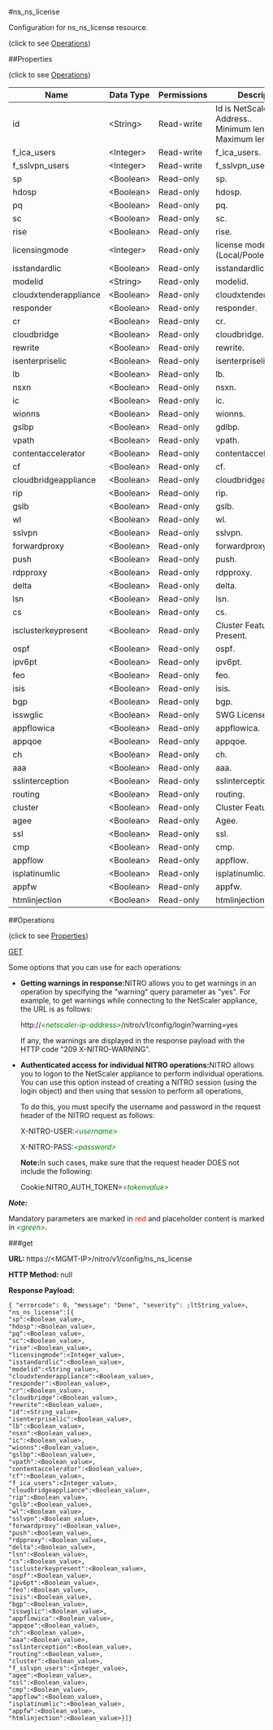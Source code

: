 #ns_ns_license



Configuration for ns_ns_license resource.

<span>(click to see [Operations](#operations))</span>



##Properties 

<span>(click to see [Operations](#operations))</span>





<table><thead><tr><th>Name</th><th>Data Type</th><th>Permissions</th><th>Description</th></tr></thead><tbody><tr><td>id</td><td>&lt;String></td><td>Read-write</td><td>Id is NetScaler IP Address..<br>Minimum length = 1<br>Maximum length = 64</td></tr><tr><td>f_ica_users</td><td>&lt;Integer></td><td>Read-write</td><td>f_ica_users.</td></tr><tr><td>f_sslvpn_users</td><td>&lt;Integer></td><td>Read-write</td><td>f_sslvpn_users.</td></tr><tr><td>sp</td><td>&lt;Boolean></td><td>Read-only</td><td>sp.</td></tr><tr><td>hdosp</td><td>&lt;Boolean></td><td>Read-only</td><td>hdosp.</td></tr><tr><td>pq</td><td>&lt;Boolean></td><td>Read-only</td><td>pq.</td></tr><tr><td>sc</td><td>&lt;Boolean></td><td>Read-only</td><td>sc.</td></tr><tr><td>rise</td><td>&lt;Boolean></td><td>Read-only</td><td>rise.</td></tr><tr><td>licensingmode</td><td>&lt;Integer></td><td>Read-only</td><td>license mode (Local/Pooled/CICO).</td></tr><tr><td>isstandardlic</td><td>&lt;Boolean></td><td>Read-only</td><td>isstandardlic.</td></tr><tr><td>modelid</td><td>&lt;String></td><td>Read-only</td><td>modelid.</td></tr><tr><td>cloudxtenderappliance</td><td>&lt;Boolean></td><td>Read-only</td><td>cloudxtenderappliance.</td></tr><tr><td>responder</td><td>&lt;Boolean></td><td>Read-only</td><td>responder.</td></tr><tr><td>cr</td><td>&lt;Boolean></td><td>Read-only</td><td>cr.</td></tr><tr><td>cloudbridge</td><td>&lt;Boolean></td><td>Read-only</td><td>cloudbridge.</td></tr><tr><td>rewrite</td><td>&lt;Boolean></td><td>Read-only</td><td>rewrite.</td></tr><tr><td>isenterpriselic</td><td>&lt;Boolean></td><td>Read-only</td><td>isenterpriselic.</td></tr><tr><td>lb</td><td>&lt;Boolean></td><td>Read-only</td><td>lb.</td></tr><tr><td>nsxn</td><td>&lt;Boolean></td><td>Read-only</td><td>nsxn.</td></tr><tr><td>ic</td><td>&lt;Boolean></td><td>Read-only</td><td>ic.</td></tr><tr><td>wionns</td><td>&lt;Boolean></td><td>Read-only</td><td>wionns.</td></tr><tr><td>gslbp</td><td>&lt;Boolean></td><td>Read-only</td><td>gdlbp.</td></tr><tr><td>vpath</td><td>&lt;Boolean></td><td>Read-only</td><td>vpath.</td></tr><tr><td>contentaccelerator</td><td>&lt;Boolean></td><td>Read-only</td><td>contentaccelerator.</td></tr><tr><td>cf</td><td>&lt;Boolean></td><td>Read-only</td><td>cf.</td></tr><tr><td>cloudbridgeappliance</td><td>&lt;Boolean></td><td>Read-only</td><td>cloudbridgeappliance.</td></tr><tr><td>rip</td><td>&lt;Boolean></td><td>Read-only</td><td>rip.</td></tr><tr><td>gslb</td><td>&lt;Boolean></td><td>Read-only</td><td>gslb.</td></tr><tr><td>wl</td><td>&lt;Boolean></td><td>Read-only</td><td>wl.</td></tr><tr><td>sslvpn</td><td>&lt;Boolean></td><td>Read-only</td><td>sslvpn.</td></tr><tr><td>forwardproxy</td><td>&lt;Boolean></td><td>Read-only</td><td>forwardproxy.</td></tr><tr><td>push</td><td>&lt;Boolean></td><td>Read-only</td><td>push.</td></tr><tr><td>rdpproxy</td><td>&lt;Boolean></td><td>Read-only</td><td>rdpproxy.</td></tr><tr><td>delta</td><td>&lt;Boolean></td><td>Read-only</td><td>delta.</td></tr><tr><td>lsn</td><td>&lt;Boolean></td><td>Read-only</td><td>lsn.</td></tr><tr><td>cs</td><td>&lt;Boolean></td><td>Read-only</td><td>cs.</td></tr><tr><td>isclusterkeypresent</td><td>&lt;Boolean></td><td>Read-only</td><td>Cluster Feature Key Present.</td></tr><tr><td>ospf</td><td>&lt;Boolean></td><td>Read-only</td><td>ospf.</td></tr><tr><td>ipv6pt</td><td>&lt;Boolean></td><td>Read-only</td><td>ipv6pt.</td></tr><tr><td>feo</td><td>&lt;Boolean></td><td>Read-only</td><td>feo.</td></tr><tr><td>isis</td><td>&lt;Boolean></td><td>Read-only</td><td>isis.</td></tr><tr><td>bgp</td><td>&lt;Boolean></td><td>Read-only</td><td>bgp.</td></tr><tr><td>isswglic</td><td>&lt;Boolean></td><td>Read-only</td><td>SWG License.</td></tr><tr><td>appflowica</td><td>&lt;Boolean></td><td>Read-only</td><td>appflowica.</td></tr><tr><td>appqoe</td><td>&lt;Boolean></td><td>Read-only</td><td>appqoe.</td></tr><tr><td>ch</td><td>&lt;Boolean></td><td>Read-only</td><td>ch.</td></tr><tr><td>aaa</td><td>&lt;Boolean></td><td>Read-only</td><td>aaa.</td></tr><tr><td>sslinterception</td><td>&lt;Boolean></td><td>Read-only</td><td>sslinterception.</td></tr><tr><td>routing</td><td>&lt;Boolean></td><td>Read-only</td><td>routing.</td></tr><tr><td>cluster</td><td>&lt;Boolean></td><td>Read-only</td><td>Cluster Feature.</td></tr><tr><td>agee</td><td>&lt;Boolean></td><td>Read-only</td><td>Agee.</td></tr><tr><td>ssl</td><td>&lt;Boolean></td><td>Read-only</td><td>ssl.</td></tr><tr><td>cmp</td><td>&lt;Boolean></td><td>Read-only</td><td>cmp.</td></tr><tr><td>appflow</td><td>&lt;Boolean></td><td>Read-only</td><td>appflow.</td></tr><tr><td>isplatinumlic</td><td>&lt;Boolean></td><td>Read-only</td><td>isplatinumlic.</td></tr><tr><td>appfw</td><td>&lt;Boolean></td><td>Read-only</td><td>appfw.</td></tr><tr><td>htmlinjection</td><td>&lt;Boolean></td><td>Read-only</td><td>htmlinjection.</td></tr></tbody></table>

##Operations 

<span>(click to see [Properties](#properties))</span>





[GET](#get)





Some options that you can use for each operations:

<ul><li><p><b>Getting warnings in response:</b>NITRO allows you to get warnings in an operation by specifying the "warning" query parameter as "yes". For example, to get warnings while connecting to the NetScaler appliance, the URL is as follows:</p><p>http://<span style="color:green;font-style:italic;">&lt;netscaler-ip-address&gt;</span>/nitro/v1/config/login?warning=yes</p><p>If any, the warnings are displayed in the response payload with the HTTP code "209 X-NITRO-WARNING".</p></li><li><p><b>Authenticated access for individual NITRO operations:</b>NITRO allows you to logon to the NetScaler appliance to perform individual operations. You can use this option instead of creating a NITRO session (using the login object) and then using that session to perform all operations,</p><p>To do this, you must specify the username and password in the request header of the NITRO request as follows:</p><p>X-NITRO-USER:<span style="color:green;font-style:italic;">&lt;username&gt;</span></p><p>X-NITRO-PASS:<span style="color:green;font-style:italic;">&lt;password&gt;</span></p><p><b>Note:</b>In such cases, make sure that the request header DOES not include the following:</p><p>Cookie:NITRO_AUTH_TOKEN=<span style="color:green;font-style:italic;">&lt;tokenvalue&gt;</span></p></li></ul>







***Note:*** 

Mandatory parameters are marked in <span style="color:#FF0000;">red</span> and placeholder content is marked in <span style="color:green;font-style:italic">&lt;green&gt;</span>.



###get







<b>URL: </b>https://&lt;MGMT-IP&gt;/nitro/v1/config/ns_ns_license

<b>HTTP Method: </b>null

<b>Response Payload: </b>
```
{ "errorcode": 0, "message": "Done", "severity": ;ltString_value>, "ns_ns_license":[{
"sp":<Boolean_value>,
"hdosp":<Boolean_value>,
"pq":<Boolean_value>,
"sc":<Boolean_value>,
"rise":<Boolean_value>,
"licensingmode":<Integer_value>,
"isstandardlic":<Boolean_value>,
"modelid":<String_value>,
"cloudxtenderappliance":<Boolean_value>,
"responder":<Boolean_value>,
"cr":<Boolean_value>,
"cloudbridge":<Boolean_value>,
"rewrite":<Boolean_value>,
"id":<String_value>,
"isenterpriselic":<Boolean_value>,
"lb":<Boolean_value>,
"nsxn":<Boolean_value>,
"ic":<Boolean_value>,
"wionns":<Boolean_value>,
"gslbp":<Boolean_value>,
"vpath":<Boolean_value>,
"contentaccelerator":<Boolean_value>,
"cf":<Boolean_value>,
"f_ica_users":<Integer_value>,
"cloudbridgeappliance":<Boolean_value>,
"rip":<Boolean_value>,
"gslb":<Boolean_value>,
"wl":<Boolean_value>,
"sslvpn":<Boolean_value>,
"forwardproxy":<Boolean_value>,
"push":<Boolean_value>,
"rdpproxy":<Boolean_value>,
"delta":<Boolean_value>,
"lsn":<Boolean_value>,
"cs":<Boolean_value>,
"isclusterkeypresent":<Boolean_value>,
"ospf":<Boolean_value>,
"ipv6pt":<Boolean_value>,
"feo":<Boolean_value>,
"isis":<Boolean_value>,
"bgp":<Boolean_value>,
"isswglic":<Boolean_value>,
"appflowica":<Boolean_value>,
"appqoe":<Boolean_value>,
"ch":<Boolean_value>,
"aaa":<Boolean_value>,
"sslinterception":<Boolean_value>,
"routing":<Boolean_value>,
"cluster":<Boolean_value>,
"f_sslvpn_users":<Integer_value>,
"agee":<Boolean_value>,
"ssl":<Boolean_value>,
"cmp":<Boolean_value>,
"appflow":<Boolean_value>,
"isplatinumlic":<Boolean_value>,
"appfw":<Boolean_value>,
"htmlinjection":<Boolean_value>}]}
```







